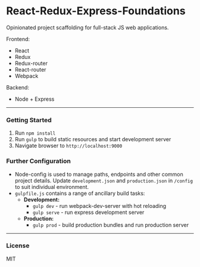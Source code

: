 # React-Redux-Express-Foundations

Opinionated project scaffolding for full-stack JS web applications.

Frontend:
* React
* Redux
* Redux-router
* React-router
* Webpack

Backend:
* Node + Express

---

### Getting Started

1. Run `npm install`
2. Run `gulp` to build static resources and start development server
3. Navigate browser to `http://localhost:9000`

### Further Configuration
* Node-config is used to manage paths, endpoints and other common project details. Update `development.json` and `production.json` in `/config` to suit individual environment.
* `gulpfile.js` contains a range of ancillary build tasks:
  * __Development:__
    * `gulp dev` - run webpack-dev-server with hot reloading
    * `gulp serve` - run express development server
  * __Production:__
    * `gulp prod` - build production bundles and run production server

---

### License
MIT
